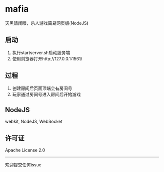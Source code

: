 # mafia
天黑请闭眼，杀人游戏简易网页版(NodeJS)

## 启动
1. 执行startserver.sh启动服务端
2. 使用浏览器打开http://127.0.0.1:1561/

## 过程

1. 创建房间后页面顶端会有房间号
2. 玩家通过房间号进入房间后开始游戏

## NodeJS
webkit, NodeJS, WebSocket

## 许可证
Apache License 2.0

----
欢迎提交任何issue